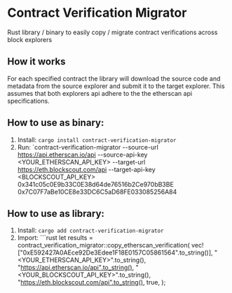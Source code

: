 # Contract Verification Migrator
Rust library / binary to easily copy / migrate contract verifications across block explorers

## How it works
For each specified contract the library will download the source code and metadata from the source explorer and submit it to the target explorer.
This assumes that both explorers api adhere to the the etherscan api specifications.

## How to use as binary:
1. Install: `cargo install contract-verification-migrator`
2. Run: `contract-verification-migrator --source-url https://api.etherscan.io/api --source-api-key <YOUR_ETHERSCAN_API_KEY> --target-url https://eth.blockscout.com/api --target-api-key <BLOCKSCOUT_API_KEY> 0x341c05c0E9b33C0E38d64de76516b2Ce970bB3BE 0x7C07F7aBe10CE8e33DC6C5aD68FE033085256A84


## How to use as library:
1. Install: `cargo add contract-verification-migrator`
2. Import: ```rust
    let results = contract_verification_migrator::copy_etherscan_verification(
        vec!["0xE592427A0AEce92De3Edee1F18E0157C05861564".to_string()],
        "<YOUR_ETHERSCAN_API_KEY>".to_string(),
        "https://api.etherscan.io/api".to_string(),
        "<YOUR_BLOCKSCOUT_API_KEY>".to_string(),
        "https://eth.blockscout.com/api".to_string(),
        true,
     );
 ```

